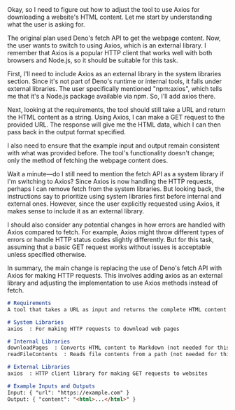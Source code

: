 <think>
Okay, so I need to figure out how to adjust the tool to use Axios for downloading a website's HTML content. Let me start by understanding what the user is asking for.

The original plan used Deno's fetch API to get the webpage content. Now, the user wants to switch to using Axios, which is an external library. I remember that Axios is a popular HTTP client that works well with both browsers and Node.js, so it should be suitable for this task.

First, I'll need to include Axios as an external library in the system libraries section. Since it's not part of Deno's runtime or internal tools, it falls under external libraries. The user specifically mentioned "npm:axios", which tells me that it's a Node.js package available via npm. So, I'll add axios there.

Next, looking at the requirements, the tool should still take a URL and return the HTML content as a string. Using Axios, I can make a GET request to the provided URL. The response will give me the HTML data, which I can then pass back in the output format specified.

I also need to ensure that the example input and output remain consistent with what was provided before. The tool's functionality doesn't change; only the method of fetching the webpage content does.

Wait a minute—do I still need to mention the fetch API as a system library if I'm switching to Axios? Since Axios is now handling the HTTP requests, perhaps I can remove fetch from the system libraries. But looking back, the instructions say to prioritize using system libraries first before internal and external ones. However, since the user explicitly requested using Axios, it makes sense to include it as an external library.

I should also consider any potential changes in how errors are handled with Axios compared to fetch. For example, Axios might throw different types of errors or handle HTTP status codes slightly differently. But for this task, assuming that a basic GET request works without issues is acceptable unless specified otherwise.

In summary, the main change is replacing the use of Deno's fetch API with Axios for making HTTP requests. This involves adding axios as an external library and adjusting the implementation to use Axios methods instead of fetch.
</think>

```markdown
# Requirements
A tool that takes a URL as input and returns the complete HTML content of the website as a string.

# System Libraries
axios  : For making HTTP requests to download web pages

# Internal Libraries
downloadPages  : Converts HTML content to Markdown (not needed for this task)
readFileContents  : Reads file contents from a path (not needed for this task)

# External Libraries
axios  : HTTP client library for making GET requests to websites

# Example Inputs and Outputs  
Input: { "url": "https://example.com" }
Output: { "content": "<html>...</html>" }
```